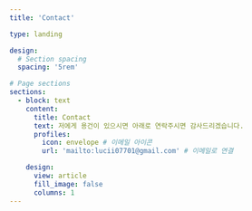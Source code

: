 ```yaml
---
title: 'Contact'

type: landing

design:
  # Section spacing
  spacing: '5rem'

# Page sections
sections:
  - block: text
    content:
      title: Contact
      text: 저에게 용건이 있으시면 아래로 연락주시면 감사드리겠습니다.
      profiles:
        icon: envelope # 이메일 아이콘
        url: 'mailto:lucii07701@gmail.com' # 이메일로 연결

    design:
      view: article
      fill_image: false
      columns: 1
---
```

